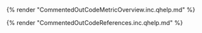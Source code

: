 {% render "CommentedOutCodeMetricOverview.inc.qhelp.md" %}

{% render "CommentedOutCodeReferences.inc.qhelp.md" %}


